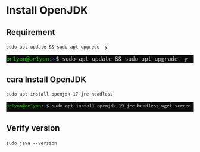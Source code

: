 # Install OpenJDK

## Requirement
<code>sudo apt update && sudo apt upgrede -y</code>

![satu](img/OpenJDK/1.png)

## cara Install OpenJDK

<code>sudo apt install openjdk-17-jre-headless</code>

![dua](img/OpenJDK/2.png)

## Verify version

<code>sudo java --version</code>


